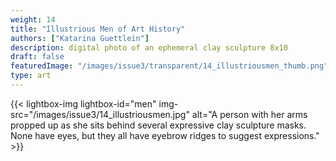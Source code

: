 ```yaml
---
weight: 14
title: "Illustrious Men of Art History"
authors: ["Katarina Guettlein"]
description: digital photo of an ephemeral clay sculpture 8x10
draft: false
featuredImage: "/images/issue3/transparent/14_illustriousmen_thumb.png"
type: art
---
```


{{< lightbox-img lightbox-id="men" img-src="/images/issue3/14_illustriousmen.jpg" alt="A person with her arms propped up as she sits behind several expressive clay sculpture masks. None have eyes, but they all have eyebrow ridges to suggest expressions." >}}